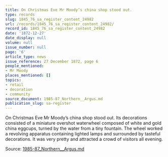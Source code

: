 ```yaml
---
title: On Christmas Eve Mr Moody’s china shop stood out.
type: records
slug: 1845_76_sa_register_content_24982
url: /records/1845_76_sa_register_content_24982/
record_id: 1845_76_sa_register_content_24982
date: '1872-12-27'
date_display: null
volume: null
issue_number: null
page: '6'
article_type: news
issue_reference: 27 December 1872, page 6
people_mentioned:
- Mr Moody
places_mentioned: []
topics:
- retail
- decoration
- community
source_document: 1985-87_Northern__Argus.md
publication_slug: sa-register
---
```


On Christmas Eve Mr Moody’s china shop stood out.  Its decorations consisted of a miniature overshot waterwheel composed of white and gold china eggcups, turned by the water from a tiny fountain.   The wheel worked a revolving apparatus containing lighted lamps and surrounded by tasteful decorations.  It was very pretty and attracted a crowd of visitors all evening.

Source: [1985-87_Northern__Argus.md](/downloads/markdown/1985-87_Northern__Argus.md)
